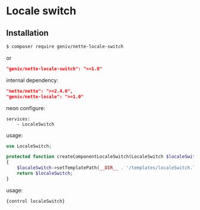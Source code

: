 Locale switch
=============

Installation
------------

```sh
$ composer require geniv/nette-locale-switch
```
or
```json
"geniv/nette-locale-switch": ">=1.0"
```

internal dependency:
```json
"nette/nette": ">=2.4.0",
"geniv/nette-locale": ">=1.0"
```

neon configure:
```neon
services:
    - LocaleSwitch
```

usage:
```php
use LocaleSwitch;

protected function createComponentLocaleSwitch(LocaleSwitch $localeSwitch)
{
    $localeSwitch->setTemplatePath(__DIR__ . '/templates/localeSwitch.latte');
    return $localeSwitch;
}
```

usage:
```latte
{control localeSwitch}
```
